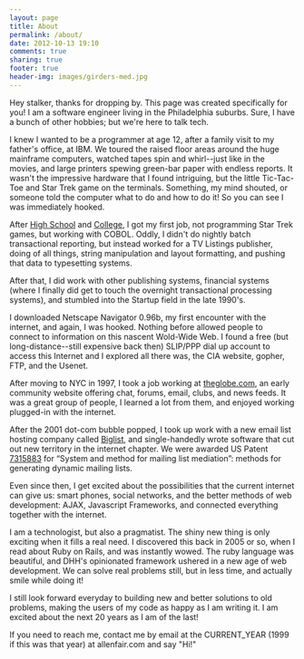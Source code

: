 ```yaml
---
layout: page
title: About
permalink: /about/
date: 2012-10-13 19:10
comments: true
sharing: true
footer: true
header-img: images/girders-med.jpg
---
```


Hey stalker, thanks for dropping by. This page was created specifically
for you! I am a software engineer living in the Philadelphia suburbs.
Sure, I have a bunch of other hobbies; but we're here to talk tech.

I knew I wanted to be a programmer at age 12, after a family visit to my
father's office, at IBM. We toured the raised floor areas around the
huge mainframe computers, watched tapes spin and whirl--just like in the
movies, and large printers spewing green-bar paper with endless reports.
It wasn't the impressive hardware that I found intriguing, but the
little Tic-Tac-Toe and Star Trek game on the terminals. Something, my
mind shouted, or someone told the computer what to do and how to do it! 
So you can see I was immediately hooked.

After [High School](http://www.montroseareasd.k12.pa.us/) and
[College](http://lhup.edu), I got my first job, not programming Star
Trek games, but working with COBOL. Oddly, I didn't do nightly batch
transactional reporting, but instead worked for a
TV Listings publisher, doing of all things, string manipulation and
layout formatting, and pushing that data to typesetting systems.

After that, I did work with other publishing systems, financial systems
(where I finally did get to touch the overnight transactional processing
systems), and stumbled into the Startup field in the late 1990's.

I downloaded Netscape Navigator 0.96b, my first encounter with the
internet, and again, I was hooked. Nothing before allowed people to
connect to information on this nascent Wold-Wide Web. I found a free
(but long-distance--still expensive back then) SLIP/PPP dial up account
to access this Internet and I explored all there was, the CIA website,
gopher, FTP, and the Usenet. 

After moving to NYC in 1997, I took a job working at
[theglobe.com](https://www.google.com/search?q=theglobe.com+ipo), 
an early community website offering chat, forums, email,
clubs, and news feeds. It was a great group of people, I learned a lot
from them, and enjoyed working plugged-in with the internet.

After the 2001 dot-com bubble popped, I took up work with a new email
list hosting company called [Biglist](http://biglist.com), and
single-handedly wrote software that cut out new territory in the
internet chapter. We were awarded US Patent [7315883](http://patft.uspto.gov/netacgi/nph-Parser?Sect1=PTO1&Sect2=HITOFF&d=PALL&p=1&u=%2Fnetahtml%2FPTO%2Fsrchnum.htm&r=1&f=G&l=50&s1=7315883.PN.&OS=PN/7315883&RS=PN/7315883)
for “System and method for mailing list mediation”: methods for generating dynamic mailing lists.

Even since then, I get excited about the possibilities that the current
internet can give us: smart phones, social networks, and the better
methods of web development: AJAX, Javascript Frameworks, and connected
everything together with the internet.

I am a technologist, but also a pragmatist. The shiny new thing is only
exciting when it fills a real need. I discovered this back in 2005 or
so, when I read about Ruby on Rails, and was instantly wowed. The ruby
language was beautiful, and DHH's opinionated framework ushered in a
new age of web development. We can solve real problems still, but in
less time, and actually smile while doing it!

I still look forward everyday to building new and better solutions to old 
problems, making the users of my code as happy as I am writing it. I am
excited about the next 20 years as I am of the last!

If you need to reach me, contact me by email at the CURRENT_YEAR (1999
if this was that year) at allenfair.com and say "Hi!" 
